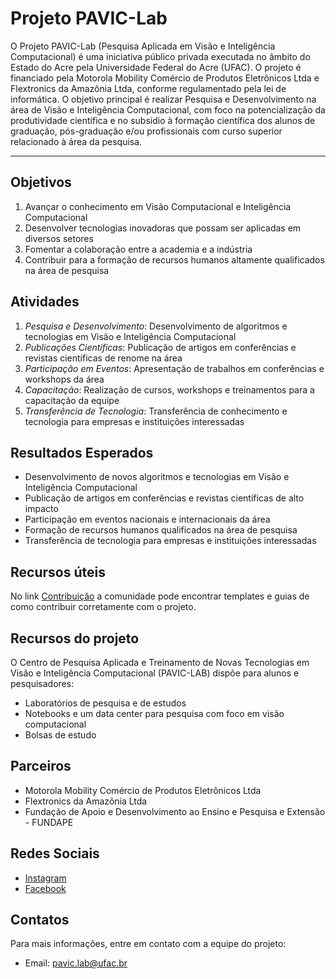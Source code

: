 <!--
**Here are some ideas to get you started:**
🍿 Fun facts - what does your team eat for breakfast?
-->


# Projeto PAVIC-Lab

O Projeto PAVIC-Lab (Pesquisa Aplicada em Visão e Inteligência Computacional) é uma iniciativa público privada executada no âmbito do Estado do Acre pela Universidade Federal do Acre (UFAC). O projeto é financiado pela Motorola Mobility Comércio de Produtos Eletrônicos Ltda e Flextronics da Amazônia Ltda, conforme regulamentado pela lei de informática. O objetivo principal é realizar Pesquisa e Desenvolvimento na área de Visão e Inteligência Computacional, com foco na potencialização da produtividade científica e no subsídio à formação científica dos alunos de graduação, pós-graduação e/ou profissionais com curso superior relacionado à área da pesquisa.

---

## Objetivos

1. Avançar o conhecimento em Visão Computacional e Inteligência Computacional
2. Desenvolver tecnologias inovadoras que possam ser aplicadas em diversos setores
3. Fomentar a colaboração entre a academia e a indústria
4. Contribuir para a formação de recursos humanos altamente qualificados na área de pesquisa

## Atividades

1. *Pesquisa e Desenvolvimento*: Desenvolvimento de algoritmos e tecnologias em Visão e Inteligência Computacional
2. *Publicações Científicas*: Publicação de artigos em conferências e revistas científicas de renome na área
3. *Participação em Eventos*: Apresentação de trabalhos em conferências e workshops da área
4. *Capacitação*: Realização de cursos, workshops e treinamentos para a capacitação da equipe
5. *Transferência de Tecnologia*: Transferência de conhecimento e tecnologia para empresas e instituições interessadas

## Resultados Esperados

- Desenvolvimento de novos algoritmos e tecnologias em Visão e Inteligência Computacional
- Publicação de artigos em conferências e revistas científicas de alto impacto
- Participação em eventos nacionais e internacionais da área
- Formação de recursos humanos qualificados na área de pesquisa
- Transferência de tecnologia para empresas e instituições interessadas

## Recursos úteis

No link [Contribuição](https://docs.github.com/github/writing-on-github) a comunidade pode encontrar templates e guias de como contribuir corretamente com o projeto.

## Recursos do projeto

O Centro de Pesquisa Aplicada e Treinamento de Novas Tecnologias em Visão e Inteligência Computacional (PAVIC-LAB) dispõe para alunos e pesquisadores:

- Laboratórios de pesquisa e de estudos
- Notebooks e um data center para pesquisa com foco em visão computacional
- Bolsas de estudo

## Parceiros

- Motorola Mobility Comércio de Produtos Eletrônicos Ltda
- Flextronics da Amazônia Ltda
- Fundação de Apoio e Desenvolvimento ao Ensino e Pesquisa e Extensão - FUNDAPE

## Redes Sociais

- [Instagram](https://www.instagram.com/pavicufac)
- [Facebook](https://www.facebook.com/profile.php?id=100092298345613)

## Contatos

Para mais informações, entre em contato com a equipe do projeto:

- Email: pavic.lab@ufac.br
